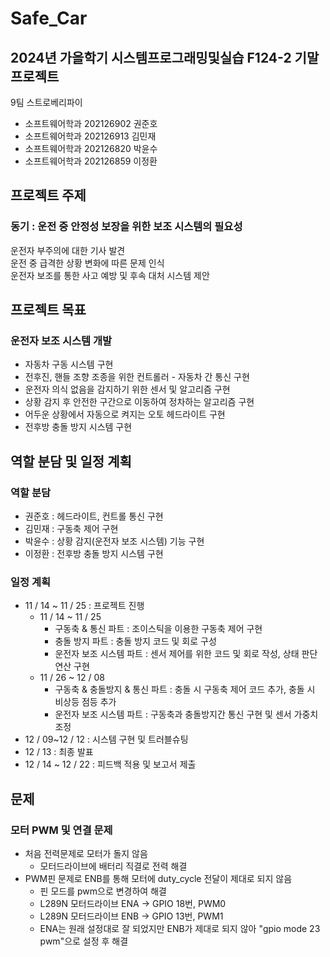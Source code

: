 # Safe_Car
## 2024년 가을학기 시스템프로그래밍및실습 F124-2 기말 프로젝트
9팀 스트로베리파이
- 소프트웨어학과 202126902 권준호
- 소프트웨어학과 202126913 김민재
- 소프트웨어학과 202126820 박윤수
- 소프트웨어학과 202126859 이정환


## 프로젝트 주제
### 동기 : 운전 중 안정성 보장을 위한 보조 시스템의 필요성
운전자 부주의에 대한 기사 발견  
운전 중 급격한 상황 변화에 따른 문제 인식  
운전자 보조를 통한 사고 예방 및 후속 대처 시스템 제안  

## 프로젝트 목표
### 운전자 보조 시스템 개발
- 자동차 구동 시스템 구현
- 전후진, 핸들 조향 조종을 위한 컨트롤러 - 자동차 간 통신 구현
- 운전자 의식 없음을 감지하기 위한 센서 및 알고리즘 구현
- 상황 감지 후 안전한 구간으로 이동하여 정차하는 알고리즘 구현
- 어두운 상황에서 자동으로 켜지는 오토 헤드라이트 구현
- 전후방 충돌 방지 시스템 구현

## 역할 분담 및 일정 계획
### 역할 분담
- 권준호 : 헤드라이트, 컨트롤 통신 구현
- 김민재 : 구동축 제어 구현
- 박윤수 : 상황 감지(운전자 보조 시스템) 기능 구현
- 이정환 : 전후방 충돌 방지 시스템 구현
### 일정 계획
- 11 / 14 ~ 11 / 25 : 프로젝트 진행
  - 11 / 14 ~ 11 / 25
    - 구동축 &  통신 파트 : 조이스틱을 이용한 구동축 제어 구현
    - 충돌 방지 파트 : 충돌 방지 코드 및 회로 구성
    - 운전자 보조 시스템 파트 : 센서 제어를 위한 코드 및 회로 작성, 상태 판단 연산 구현
  - 11 / 26 ~ 12 / 08
    - 구동축 & 충돌방지 & 통신 파트 : 충돌 시 구동축 제어 코드 추가, 충돌 시 비상등 점등 추가
    - 운전자 보조 시스템 파트 :  구동축과 충돌방지간 통신 구현 및 센서 가중치 조정
- 12 / 09~12 / 12 : 시스템 구현 및 트러블슈팅
- 12 / 13 : 최종 발표
- 12 / 14 ~ 12 / 22 : 피드백 적용 및 보고서 제출

## 문제
### 모터 PWM 및 연결 문제
- 처음 전력문제로 모터가 돌지 않음
  - 모터드라이브에 배터리 직결로 전력 해결
- PWM핀 문제로 ENB를 통해 모터에 duty_cycle 전달이 제대로 되지 않음
  - 핀 모드를 pwm으로 변경하여 해결
  - L289N 모터드라이브 ENA -> GPIO 18번, PWM0
  - L289N 모터드라이브 ENB -> GPIO 13번, PWM1
  - ENA는 원래 설정대로 잘 되었지만 ENB가 제대로 되지 않아 "gpio mode 23 pwm"으로 설정 후 해결
